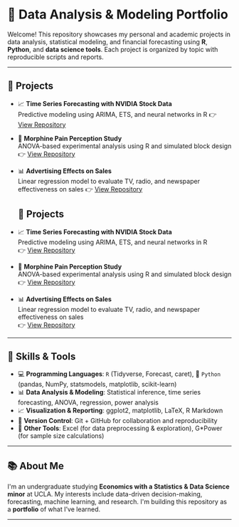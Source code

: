 # 💼 Data Analysis & Modeling Portfolio

Welcome! This repository showcases my personal and academic projects in data analysis, statistical modeling, and financial forecasting using **R**, **Python**, and **data science tools**. Each project is organized by topic with reproducible scripts and reports.

---

## 📁 Projects

- 📈 **Time Series Forecasting with NVIDIA Stock Data**  
  Predictive modeling using ARIMA, ETS, and neural networks in R 
    👉 [View Repository](https://github.com/nhuphann/financial-forecasting-nvda.git)

- 🔬 **Morphine Pain Perception Study**  
  ANOVA-based experimental analysis using R and simulated block design  
    👉 [View Repository](https://github.com/nhuphann/morphine-pain-study.git)
 
- 📊 **Advertising Effects on Sales**  
  Linear regression model to evaluate TV, radio, and newspaper effectiveness on sales 
    👉 [View Repository](https://github.com/nhuphann/advertising-regression.git)


  ## 📁 Projects

- 📈 **Time Series Forecasting with NVIDIA Stock Data**  
  Predictive modeling using ARIMA, ETS, and neural networks in R  
  👉 [View Repository](https://github.com/nhuphann/financial-forecasting-nvda.git)

- 🔬 **Morphine Pain Perception Study**  
  ANOVA-based experimental analysis using R and simulated block design  
  👉 [View Repository](https://github.com/nhuphann/morphine-pain-study.git)

- 📊 **Advertising Effects on Sales**  
  Linear regression model to evaluate TV, radio, and newspaper effectiveness on sales  
  👉 [View Repository](https://github.com/nhuphann/advertising-regression.git)


---

## 🧠 Skills & Tools

- 💻 **Programming Languages**: `R` (Tidyverse, Forecast, caret), 🐍 `Python` (pandas, NumPy, statsmodels, matplotlib, scikit-learn)
- 📊 **Data Analysis & Modeling**: Statistical inference, time series forecasting, ANOVA, regression, power analysis
- 📈 **Visualization & Reporting**: ggplot2, matplotlib, LaTeX, R Markdown
- 🔁 **Version Control**: Git + GitHub for collaboration and reproducibility
- 📄 **Other Tools**: Excel (for data preprocessing & exploration), G*Power (for sample size calculations)

---

## 📚 About Me

I'm an undergraduate studying **Economics with a Statistics & Data Science minor** at UCLA. My interests include data-driven decision-making, forecasting, machine learning, and research. I'm building this repository as a **portfolio** of what I’ve learned.

---
